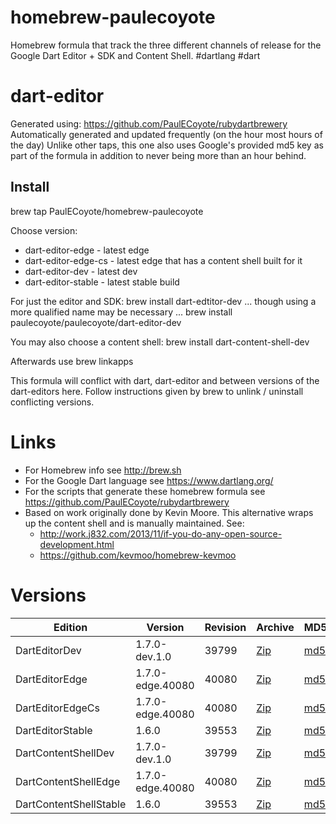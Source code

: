 homebrew-paulecoyote
====================

Homebrew formula that track the three different channels of release for the Google Dart Editor + SDK and Content Shell.  #dartlang #dart

dart-editor
===========

Generated using: https://github.com/PaulECoyote/rubydartbrewery
Automatically generated and updated frequently (on the hour most hours of the day)
Unlike other taps, this one also uses Google's provided md5 key as part of the formula in addition to never being more than an hour behind.

Install
-------
brew tap PaulECoyote/homebrew-paulecoyote

Choose version:
* dart-editor-edge - latest edge
* dart-editor-edge-cs - latest edge that has a content shell built for it
* dart-editor-dev - latest dev
* dart-editor-stable - latest stable build

For just the editor and SDK:
brew install dart-edtitor-dev
... though using a more qualified name may be necessary ...
brew install paulecoyote/paulecoyote/dart-editor-dev

You may also choose a content shell:
brew install dart-content-shell-dev

Afterwards use 
brew linkapps

This formula will conflict with dart, dart-editor and between versions of the dart-editors here.  Follow instructions given by brew to unlink / uninstall conflicting versions.

Links
=====
* For Homebrew info see http://brew.sh
* For the Google Dart language see https://www.dartlang.org/
* For the scripts that generate these homebrew formula see https://github.com/PaulECoyote/rubydartbrewery
* Based on work originally done by Kevin Moore. This alternative wraps up the content shell and is manually maintained.  See: 
    * http://work.j832.com/2013/11/if-you-do-any-open-source-development.html
    * https://github.com/kevmoo/homebrew-kevmoo

Versions
========
| Edition | Version | Revision | Archive | MD5 | Notes |
| ------- | ------- | -------- | ------- | --- | ----- |
| DartEditorDev | 1.7.0-dev.1.0 | 39799 | [Zip](https://storage.googleapis.com/dart-archive/channels/dev/release/39799/editor/darteditor-macos-x64.zip) | [md5](https://storage.googleapis.com/dart-archive/channels/dev/release/39799/editor/darteditor-macos-x64.zip.md5sum) | [Changes](https://storage.googleapis.com/dart-archive/channels/dev/release/latest/changelog.html) |
| DartEditorEdge | 1.7.0-edge.40080 | 40080 | [Zip](https://storage.googleapis.com/dart-archive/channels/be/raw/40080/editor/darteditor-macos-x64.zip) | [md5](https://storage.googleapis.com/dart-archive/channels/be/raw/40080/editor/darteditor-macos-x64.zip.md5sum) | - |
| DartEditorEdgeCs | 1.7.0-edge.40080 | 40080 | [Zip](https://storage.googleapis.com/dart-archive/channels/be/raw/40080/editor/darteditor-macos-x64.zip) | [md5](https://storage.googleapis.com/dart-archive/channels/be/raw/40080/editor/darteditor-macos-x64.zip.md5sum) | - |
| DartEditorStable | 1.6.0 | 39553 | [Zip](https://storage.googleapis.com/dart-archive/channels/stable/release/39553/editor/darteditor-macos-x64.zip) | [md5](https://storage.googleapis.com/dart-archive/channels/stable/release/39553/editor/darteditor-macos-x64.zip.md5sum) | [Changes](https://storage.googleapis.com/dart-archive/channels/stable/release/latest/changelog.html) |
| DartContentShellDev | 1.7.0-dev.1.0 | 39799 | [Zip](https://storage.googleapis.com/dart-archive/channels/dev/release/39799/dartium/content_shell-macos-ia32-release.zip) | [md5](https://storage.googleapis.com/dart-archive/channels/dev/release/39799/dartium/content_shell-macos-ia32-release.zip.md5sum) | - |
| DartContentShellEdge | 1.7.0-edge.40080 | 40080 | [Zip](https://storage.googleapis.com/dart-archive/channels/be/raw/40080/dartium/content_shell-macos-ia32-release.zip) | [md5](https://storage.googleapis.com/dart-archive/channels/be/raw/40080/dartium/content_shell-macos-ia32-release.zip.md5sum) | - |
| DartContentShellStable | 1.6.0 | 39553 | [Zip](https://storage.googleapis.com/dart-archive/channels/stable/release/39553/dartium/content_shell-macos-ia32-release.zip) | [md5](https://storage.googleapis.com/dart-archive/channels/stable/release/39553/dartium/content_shell-macos-ia32-release.zip.md5sum) | - |
